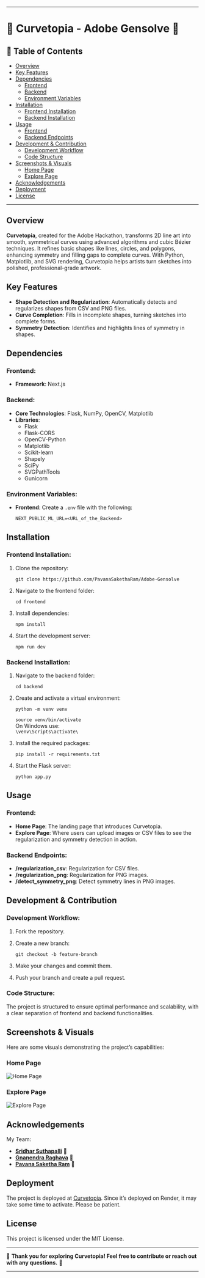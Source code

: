 
---

# 🌟 Curvetopia - Adobe Gensolve 🌟

## 📖 Table of Contents

- [Overview](#overview)
- [Key Features](#key-features)
- [Dependencies](#dependencies)
  - [Frontend](#frontend)
  - [Backend](#backend)
  - [Environment Variables](#environment-variables)
- [Installation](#installation)
  - [Frontend Installation](#frontend-installation)
  - [Backend Installation](#backend-installation)
- [Usage](#usage)
  - [Frontend](#frontend-1)
  - [Backend Endpoints](#backend-endpoints)
- [Development & Contribution](#development--contribution)
  - [Development Workflow](#development-workflow)
  - [Code Structure](#code-structure)
- [Screenshots & Visuals](#screenshots--visuals)
  - [Home Page](#home-page)
  - [Explore Page](#explore-page)
- [Acknowledgements](#acknowledgements)
- [Deployment](#deployment)
- [License](#license)

---

## Overview

**Curvetopia**, created for the Adobe Hackathon, transforms 2D line art into smooth, symmetrical curves using advanced algorithms and cubic Bézier techniques. It refines basic shapes like lines, circles, and polygons, enhancing symmetry and filling gaps to complete curves. With Python, Matplotlib, and SVG rendering, Curvetopia helps artists turn sketches into polished, professional-grade artwork.

## Key Features

- **Shape Detection and Regularization**: Automatically detects and regularizes shapes from CSV and PNG files.
- **Curve Completion**: Fills in incomplete shapes, turning sketches into complete forms.
- **Symmetry Detection**: Identifies and highlights lines of symmetry in shapes.

## Dependencies

### Frontend:
- **Framework**: Next.js

### Backend:
- **Core Technologies**: Flask, NumPy, OpenCV, Matplotlib
- **Libraries**:
  - Flask
  - Flask-CORS
  - OpenCV-Python
  - Matplotlib
  - Scikit-learn
  - Shapely
  - SciPy
  - SVGPathTools
  - Gunicorn

### Environment Variables:
- **Frontend**: Create a `.env` file with the following:
  
  `NEXT_PUBLIC_ML_URL=<URL_of_the_Backend>`

## Installation

### Frontend Installation:
1. Clone the repository:

   `git clone https://github.com/PavanaSakethaRam/Adobe-Gensolve`

2. Navigate to the frontend folder:

   `cd frontend`

3. Install dependencies:

   `npm install`

4. Start the development server:

   `npm run dev`

### Backend Installation:
1. Navigate to the backend folder:

   `cd backend`

2. Create and activate a virtual environment:

   `python -m venv venv`
   
   `source venv/bin/activate`
   <br/>
   On Windows use:
   <br/>
   `\venv\Scripts\activate\`

3. Install the required packages:

   `pip install -r requirements.txt`

4. Start the Flask server:

   `python app.py`

## Usage

### Frontend:
- **Home Page**: The landing page that introduces Curvetopia.
- **Explore Page**: Where users can upload images or CSV files to see the regularization and symmetry detection in action.

### Backend Endpoints:
- **/regularization_csv**: Regularization for CSV files.
- **/regularization_png**: Regularization for PNG images.
- **/detect_symmetry_png**: Detect symmetry lines in PNG images.

## Development & Contribution

### Development Workflow:
1. Fork the repository.
2. Create a new branch:

   `git checkout -b feature-branch`

3. Make your changes and commit them.
4. Push your branch and create a pull request.

### Code Structure:
The project is structured to ensure optimal performance and scalability, with a clear separation of frontend and backend functionalities.

## Screenshots & Visuals

Here are some visuals demonstrating the project’s capabilities:

### Home Page
![Home Page](./assets/Home.png)

### Explore Page
![Explore Page](./assets/Explore.png)

## Acknowledgements

My Team:
- [**Sridhar Suthapalli**](https://github.com/illuminati9/) 🌟
- [**Gnanendra Raghava**](https://github.com/raghavakamuju/) 🌟
- [**Pavana Saketha Ram**](https://github.com/PavanaSakethaRam) 🌟
  

## Deployment

The project is deployed at [Curvetopia](https://adobe-gensolve-95ye.onrender.com). Since it’s deployed on Render, it may take some time to activate. Please be patient.

## License

This project is licensed under the MIT License.

---

🎨 **Thank you for exploring Curvetopia! Feel free to contribute or reach out with any questions.** 🎨

---
